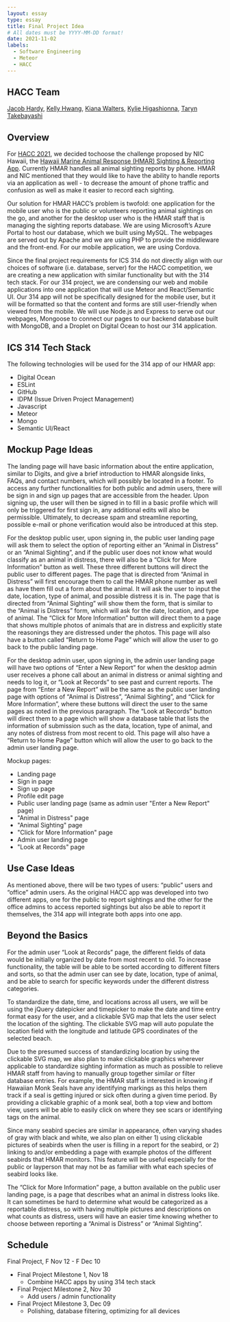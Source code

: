 ```yaml
---
layout: essay
type: essay
title: Final Project Idea
# All dates must be YYYY-MM-DD format!
date: 2021-11-02
labels:
  - Software Engineering
  - Meteor
  - HACC
---
```


## HACC Team
[Jacob Hardy](https://jakehardy95.github.io/), [Kelly Hwang](https://hwangkyh.github.io/), [Kiana Walters](https://kianaleilani.github.io/), [Kylie Higashionna](https://kyliehigashionna.github.io/), [Taryn Takebayashi](https://microtaryn.github.io/)


## Overview

For [HACC 2021](https://hacc.hawaii.gov/), we decided to ​choose the challenge proposed by NIC Hawaii, the [Hawaii Marine Animal Response (HMAR) Sighting & Reporting App](https://hacc.hawaii.gov/wp-content/uploads/2021/10/NIC_Challenge-Submission-Form_2021.pdf). Currently HMAR handles all animal sighting reports by phone. HMAR and NIC mentioned that they would like to have the ability to handle reports via an application as well - to decrease the amount of phone traffic and confusion as well as make it easier to record each sighting.

Our solution for HMAR HACC’s problem is twofold: one application for the mobile user who is the public or volunteers reporting animal sightings on the go, and another for the desktop user who is the HMAR staff that is managing the sighting reports database. We are using Microsoft’s Azure Portal to host our database, which we built using MySQL. The webpages are served out by Apache and we are using PHP to provide the middleware and the front-end. For our mobile application, we are using Cordova.

Since the final project requirements for ICS 314 do not directly align with our choices of software (i.e. database, server) for the HACC competition, we are creating a new application with similar functionality but with the 314 tech stack. For our 314 project, we are condensing our web and mobile applications into one application that will use Meteor and React/Semantic UI. Our 314 app will not be specifically designed for the mobile user, but it will be formatted so that the content and forms are still user-friendly when viewed from the mobile. We will use Node.js and Express to serve out our webpages, Mongoose to connect our pages to our backend database built with MongoDB, and a Droplet on Digital Ocean to host our 314 application.


## ICS 314 Tech Stack
The following technologies will be used for the 314 app of our HMAR app:
* Digital Ocean
* ESLint
* GitHub
* IDPM (Issue Driven Project Management)
* Javascript
* Meteor
* Mongo
* Semantic UI/React


## Mockup Page Ideas

The landing page will have basic information about the entire application, similar to Digits, and give a brief introduction to HMAR alongside links, FAQs, and contact numbers, which will possibly be located in a footer. To access any further functionalities for both public and admin users, there will be sign in and sign up pages that are accessible from the header. Upon signing up, the user will then be signed in to fill in a basic profile which will only be triggered for first sign in, any additional edits will also be permissible. Ultimately, to decrease spam and streamline reporting, possible e-mail or phone verification would also be introduced at this step.

For the desktop public user, upon signing in, the public user landing page will ask them to select the option of reporting either an “Animal in Distress” or an “Animal Sighting”, and if the public user does not know what would classify as an animal in distress, there will also be a “Click for More Information” button as well. These three different buttons will direct the public user to different pages. The page that is directed from “Animal in Distress” will first encourage them to call the HMAR phone number as well as have them fill out a form about the animal. It will ask the user to input the date, location, type of animal, and possible distress it is in. The page that is directed from “Animal Sighting” will show them the form, that is similar to the “Animal is Distress” form, which will ask for the date, location, and type of animal. The “Click for More Information” button will direct them to a page that shows multiple photos of animals that are in distress and explicitly state the reasonings they are distressed under the photos. This page will also have a button called “Return to Home Page” which will allow the user to go back to the public landing page.

For the desktop admin user, upon signing in, the admin user landing page will have two options of “Enter a New Report” for when the desktop admin user receives a phone call about an animal in distress or animal sighting and needs to log it, or “Look at Records” to see past and current reports. The page from “Enter a New Report” will be the same as the public user landing page with options of “Animal is Distress”, “Animal Sighting”, and “Click for More Information”, where these buttons will direct the user to the same pages as noted in the previous paragraph. The “Look at Records” button will direct them to a page which will show a database table that lists the information of submission such as the data, location, type of animal, and any notes of distress from most recent to old. This page will also have a “Return to Home Page” button which will allow the user to go back to the admin user landing page.

Mockup pages:
* Landing page
* Sign in page
* Sign up page
* Profile edit page
* Public user landing page (same as admin user "Enter a New Report" page)
* "Animal in Distress" page
* "Animal Sighting" page
* "Click for More Information" page
* Admin user landing page
* "Look at Records" page


## Use Case Ideas

As mentioned above, there will be two types of users: “public” users and “office” admin users. As the original HACC app was developed into two different apps, one for the public to report sightings and the other for the office admins to access reported sightings but also be able to report it themselves, the 314 app will integrate both apps into one app.


## Beyond the Basics

For the admin user “Look at Records” page, the different fields of data would be initially organized by date from most recent to old. To increase functionality, the table will be able to be sorted according to different filters and sorts, so that the admin user can see by date, location, type of animal, and be able to search for specific keywords under the different distress categories.

To standardize the date, time, and locations across all users, we will be using the jQuery datepicker and timepicker to make the date and time entry format easy for the user, and a clickable SVG map that lets the user select the location of the sighting. The clickable SVG map will auto populate the location field with the longitude and latitude GPS coordinates of the selected beach.

Due to the presumed success of standardizing location by using the clickable SVG map, we also plan to make clickable graphics wherever applicable to standardize sighting information as much as possible to relieve HMAR staff from having to manually group together similar or filter database entries. For example, the HMAR staff is interested in knowing if Hawaiian Monk Seals have any identifying markings as this helps them track if a seal is getting injured or sick often during a given time period. By providing a clickable graphic of a monk seal, both a top view and bottom view, users will be able to easily click on where they see scars or identifying tags on the animal.

Since many seabird species are similar in appearance, often varying shades of gray with black and white, we also plan on either 1) using clickable pictures of seabirds when the user is filling in a report for the seabird, or 2) linking to and/or embedding a page with example photos of the different seabirds that HMAR monitors. This feature will be useful especially for the public or layperson that may not be as familiar with what each species of seabird looks like.

The “Click for More Information” page, a button available on the public user landing page, is a page that describes what an animal in distress looks like. It can sometimes be hard to determine what would be categorized as a reportable distress, so with having multiple pictures and descriptions on what counts as distress, users will have an easier time knowing whether to choose between reporting a “Animal is Distress” or “Animal Sighting”.


## Schedule

Final Project, F Nov 12 - F Dec 10
* Final Project Milestone 1, Nov 18
  * Combine HACC apps by using 314 tech stack
* Final Project Milestone 2, Nov 30
  * Add users / admin functionality
* Final Project Milestone 3, Dec 09
  * Polishing, database filtering, optimizing for all devices
